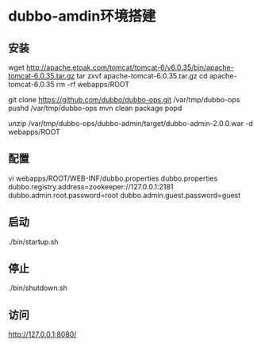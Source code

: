 # dubbo-amdin环境搭建

## 安装

wget http://apache.etoak.com/tomcat/tomcat-6/v6.0.35/bin/apache-tomcat-6.0.35.tar.gz
tar zxvf apache-tomcat-6.0.35.tar.gz
cd apache-tomcat-6.0.35
rm -rf webapps/ROOT

git clone https://github.com/dubbo/dubbo-ops.git /var/tmp/dubbo-ops
pushd /var/tmp/dubbo-ops
mvn clean package
popd

unzip /var/tmp/dubbo-ops/dubbo-admin/target/dubbo-admin-2.0.0.war -d webapps/ROOT

## 配置

vi webapps/ROOT/WEB-INF/dubbo.properties
dubbo.properties
dubbo.registry.address=zookeeper://127.0.0.1:2181
dubbo.admin.root.password=root
dubbo.admin.guest.password=guest

## 启动

./bin/startup.sh

## 停止

./bin/shutdown.sh

## 访问

http://127.0.0.1:8080/

